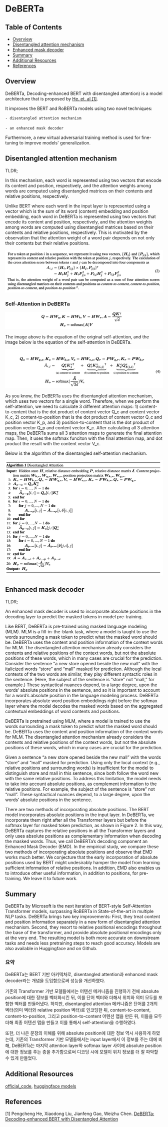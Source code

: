 # DeBERTa

## Table of Contents

- [Overview](#overview)
- [Disentangled attention mechanism](#disentangled-attention-mechanism)
- [Enhanced mask decoder](#enhanced-mask-decoder)
- [Summary](#summary)
- [Additional Resources](#additional-resources)
- [References](#references)

## Overview

DeBERTa, Decoding-enhanced BERT with disentangled attention) is a model architecture that is proposed by [He. et. al [1]](https://arxiv.org/abs/2006.03654).

It improves the BERT and RoBERTa models using two novel techniques:

    - disentangled attention mechanism

    - an enhanced mask decoder

Furthermore, a new virtual adversarial training method is used for fine-tuning to improve models' generalization.

## Disentangled attention mechanism

TLDR;

In this mechanism, each word is represented using two vectors that encode its content and position, respectively, and the attention weights among words are computed using disentangled matrices on their contents and relative positions, respectively.

Unlike BERT where each word in the input layer is represented using a vector which is the sum of its word (content) embedding and position embedding, each word in DeBERTa is represented using two vectors that encode its content and position, respectively, and the attention weights among words are computed using disentangled matrices based on their contents and relative positions, respectively. This is motivated by the observation that the attention weight of a word pair depends on not only their contents but their relative positions.

![DeBERTa attention map](./imgs/deberta_attention_map.png)

### Self-Attention in DeBERTa

![Original self attention](./imgs/original_self_attention.png)

The image above is the equation of the original self-attention, and the image below is the equation of the self-attention in DeBERTa.

![DeBERTa self attention](./imgs/deberta_self_attention.png)

As you know, the DeBERTa uses the disentangled attention mechanism, which uses two vectors for a single word. Therefore, when we perform the self-attention, we need to calculate 3 different attention maps: 1) content-to-content that is the dot product of content vector Q_c and content vector K_c, 2) content-to-position that is the dot product of content vector Q_c and position vector K_p, and 3) position-to-content that is the dot product of position vector Q_p and content vector K_c. After calculating all 3 attention maps, the DeBERTa sums all 3 attention maps to generate the final attention map. Then, it uses the softmax funciton with the final attention map, and dot product the result with the content vector V_c.

Below is the algorithm of the disentangled self-attention mechanism.

![Algorithm](./imgs/disentangled_attention_algorithm.png)

## Enhanced mask decoder

TLDR;

An enhanced mask decoder is used to incorporate absolute positions in the decoding layer to predict the masked tokens in model pre-training.

Like BERT, DeBERTa is pre-trained using masked language modeling (MLM). MLM is a fill-in-the-blank task, where a model is taught to use the words surrounding a mask token to predict what the masked word should be. DeBERTa uses the content and position information of the context words for MLM. The disentangled attention mechanism already considers the contents and relative positions of the context words, but not the absolute positions of these words, which in many cases are crucial for the prediction. Consider the sentence “a new store opened beside the new mall” with the italicized words “store” and “mall” masked for prediction. Although the local contexts of the two words are similar, they play different syntactic roles in the sentence. (Here, the subject of the sentence is “store” not “mall,” for example.) These syntactical nuances depend, to a large degree, upon the words’ absolute positions in the sentence, and so it is important to account for a word’s absolute position in the language modeling process. DeBERTa incorporates absolute word position embeddings right before the softmax layer where the model decodes the masked words based on the aggregated contextual embeddings of word contents and positions.

DeBERTa is pretrained using MLM, where a model is trained to use the words surrounding a mask token to predict what the masked word should be. DeBERTa uses the content and position information of the context words for MLM. The disentangled attention mechanism already considers the contents and relative positions of the context words, but not the absolute positions of these words, which in many cases are crucial for the prediction.

Given a sentence “a new store opened beside the new mall” with the words “store” and “mall” masked for prediction. Using only the local context (e.g., relative positions and surrounding words) is insufficient for the model to distinguish store and mall in this sentence, since both follow the word new with the same relative positions. To address this limitation, the model needs to take into account absolute positions, as complement information to the relative positions. For example, the subject of the sentence is “store” not “mall”. These syntactical nuances depend, to a large degree, upon the words’ absolute positions in the sentence.

There are two methods of incorporating absolute positions. The BERT model incorporates absolute positions in the input layer. In DeBERTa, we incorporate them right after all the Transformer layers but before the softmax layer for masked token prediction, as shown in Figure 2. In this way, DeBERTa captures the relative positions in all the Transformer layers and only uses absolute positions as complementary information when decoding the masked words. Thus, we call DeBERTa’s decoding component an Enhanced Mask Decoder (EMD). In the empirical study, we compare these two methods of incorporating absolute positions and observe that EMD works much better. We conjecture that the early incorporation of absolute positions used by BERT might undesirably hamper the model from learning sufficient information of relative positions. In addition, EMD also enables us to introduce other useful information, in addition to positions, for pre-training. We leave it to future work.

## Summary

DeBERTa by Microsoft is the next iteration of BERT-style Self-Attention Transformer models, surpassing RoBERTa in State-of-the-art in multiple NLP tasks. DeBERTa brings two key improvements: First, they treat content and position information separately in a new form of disentangled attention mechanism. Second, they resort to relative positional encodings throughout the base of the transformer, and provide absolute positional encodings only at the very end. The resulting model is both more accurate on downstream tasks and needs less pretraining steps to reach good accuracy. Models are also available in Huggingface and on Github.

### 요약

DeBERTa는 BERT 기반 아키텍처로, disentangled attention과 enhanced mask decoder라는 개념을 도입함으로써 성능을 개선하였다.

기존의 Transformer 기반 모델들에서는 어텐션 메커니즘을 진행하기 전에 absolute position에 대한 정보를 벡터화시킨 뒤, 이를 단어 벡터와 더해서 위치와 의미 모두를 포함한 벡터를 만들어냈다. 하지만, disentangled attention 메커니즘은 단어를 2개의 벡터(의미 벡터와 relative position 벡터)로 인코딩한 뒤, content-to-content, content-to-position, 그리고 position-to-content 어텐션 맵을 만든 뒤, 이들을 모두 더해 최종 어텐션 맵을 만들고 이를 통해서 self-attention을 수행하였다.

또한, 더 나은 문장의 이해를 위해 absolute position에 대한 정보 역시 사용하게 하였는데, 기존의 Transformer 기반 모델들에서는 input layer에서 이 정보를 주는 데에 비해, DeBERTa는 마지막 attention layer와 softmax layer 사이에 absolute position에 대한 정보를 주는 층을 추가함으로써 디코딩 시에 모델이 위치 정보를 더 잘 파악할 수 있게 만들었다.

## Additional Resources

[official_code](https://github.com/microsoft/DeBERTa),  [huggingface models](https://huggingface.co/models?search=deberta)

## References

[1] Pengcheng He, Xiaodong Liu, Jianfeng Gao, Weizhu Chen. [DeBERTa: Decoding-enhanced BERT with Disentangled Attention](https://arxiv.org/abs/2006.03654)

